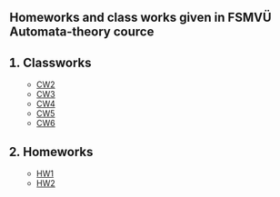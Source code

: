 
<h2>Homeworks and class works given in FSMVÜ Automata-theory cource</h2>
<ol>
<h2><li > Classworks</li></h2>
   <ul>
<li> <a href="https://maya-karahbala.github.io/Automata-theory/Classworks/Cw2.html">CW2</a></li>

 <li> <a href="https://maya-karahbala.github.io/Automata-theory/Classworks/Cw3.html">CW3</a></li>
 
 <li> <a href="https://maya-karahbala.github.io/Automata-theory/Classworks/Cw4.html">CW4</a></li>
 <li> <a href="https://maya-karahbala.github.io/Automata-theory/Classworks/Expression.html">CW5</a></li>
 <li> <a href="https://maya-karahbala.github.io/Automata-theory/Classworks/Cw6.html">CW6</a></li>

      
  </ul>     
  <h2><li > Homeworks </li></h2>
     <ul>
<li> <a href="https://maya-karahbala.github.io/Automata-theory/Homeworks/HW1.html">HW1</a></li>
   <li> <a href="https://maya-karahbala.github.io/Automata-theory/Homeworks/HW2/Expression.html">HW2</a></li>


      
  </ul>     



